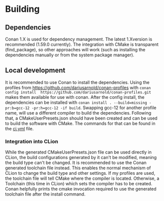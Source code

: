 # Building

## Dependencies

Conan 1.X is used for dependency management. The latest 1.Xversion is recommended (1.59.0 currently). The integration 
with CMake is transparent (find_package), so other approaches will work (such as installing the dependencies manually or 
from the system package manager).

## Local development

It is recommended to use Conan to install the dependencies. Using the profiles from 
https://github.com/dariusarnold/conan-profiles with `conan config install 
https://github.com/dariusarnold/conan-profiles.git`
makes them available for use with conan.
After the config install, the dependencies can be installed with `conan install . --build=missing -pr:b=gcc-12 -pr:h=gcc-12 -if build`.
Swapping gcc-12 for another profile name, will use a different compiler to build the dependencies.
Following that, a CMakeUserPresets.json should have been created and can be used to build the software with CMake. 
The commands for that can be found in the [ci.yml](.github/workflows/ci.yml) file.

### Integration into CLion

While the generated CMakeUserPresets.json file can be used directly in CLion, the build configurations generated by it
can't be modified, meaning the build type can't be changed. It is recommended to use the Conan generated toolchain file 
instead. This enables the normal mechanism of CLion to change the build type and other settings. If my profiles are 
used, the toolchain file will tell CMake where the compiler is located. Otherwise, a Toolchain (this time in CLion)
which sets the compiler has to be created.
Conan helpfully prints the cmake invocation required to use the generated toolchain file after the install command. 